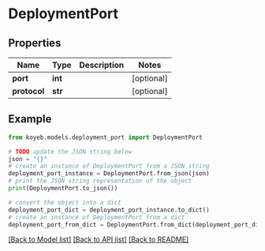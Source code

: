 # DeploymentPort


## Properties

Name | Type | Description | Notes
------------ | ------------- | ------------- | -------------
**port** | **int** |  | [optional] 
**protocol** | **str** |  | [optional] 

## Example

```python
from koyeb.models.deployment_port import DeploymentPort

# TODO update the JSON string below
json = "{}"
# create an instance of DeploymentPort from a JSON string
deployment_port_instance = DeploymentPort.from_json(json)
# print the JSON string representation of the object
print(DeploymentPort.to_json())

# convert the object into a dict
deployment_port_dict = deployment_port_instance.to_dict()
# create an instance of DeploymentPort from a dict
deployment_port_from_dict = DeploymentPort.from_dict(deployment_port_dict)
```
[[Back to Model list]](../README.md#documentation-for-models) [[Back to API list]](../README.md#documentation-for-api-endpoints) [[Back to README]](../README.md)


